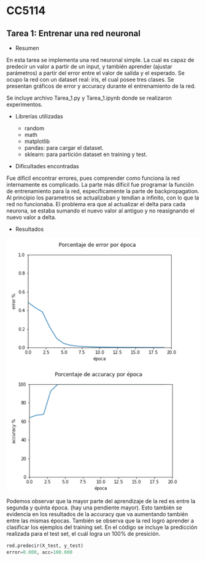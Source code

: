 # CC5114
## Tarea 1: Entrenar una red neuronal

*  Resumen

En esta tarea se implementa una red neuronal simple. La cual es capaz de predecir un valor a partir de un input, y también aprender (ajustar parámetros) a partir del error entre el valor de salida y el esperado. Se ocupo la red con un dataset real: iris, el cual posee tres clases. Se presentan gráficos de error y accuracy durante el entrenamiento de la red. 

Se incluye archivo Tarea_1.py y Tarea_1.ipynb donde se realizaron experimentos.

* Librerías utilizadas
    * random 
    * math
    * matplotlib
    * pandas: para cargar el dataset.
    * sklearn: para partición dataset en training y test.

* Dificultades encontradas

Fue díficil encontrar errores, pues comprender como funciona la red internamente es complicado. La parte más díficil fue programar la función de entrenamiento para la red, específicamente la parte de backpropagation. Al principio los parametros se actualizaban y tendían a infinito, con lo que la red no funcionaba. El problema era que al actualizar el delta para cada neurona, se estaba sumando el nuevo valor al antiguo y no reasignando el nuevo valor a delta. 

* Resultados

![alt text](https://github.com/vicho08/CC5114/blob/master/tarea1/images/resultados.png "Resultados dataset iris")

Podemos observar que la mayor parte del aprendizaje de la red es entre la segunda y quinta época. (hay una pendiente mayor). Esto también se evidencia en los resultados de la accuracy que va aumentando también entre las mismas épocas. También se observa que la red logró aprender a clasificar los ejemplos del training set. En el código se incluye la predicción realizada para el test set, el cuál logra un 100% de presición. 

```python
red.predecir(X_test, y_test)
error=0.000, acc=100.000
```





